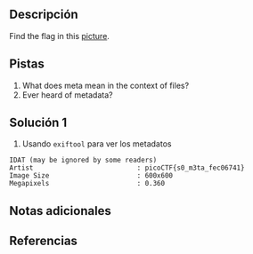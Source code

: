 ## Descripción
Find the flag in this [picture](https://jupiter.challenges.picoctf.org/static/00efdf2961da1e21470ffc0d496c3cc2/pico_img.png).
## Pistas
1. What does meta mean in the context of files?
2. Ever heard of metadata?
## Solución 1
1. Usando `exiftool` para ver los metadatos
```
IDAT (may be ignored by some readers)
Artist                          : picoCTF{s0_m3ta_fec06741}
Image Size                      : 600x600
Megapixels                      : 0.360

```
## Notas adicionales

## Referencias